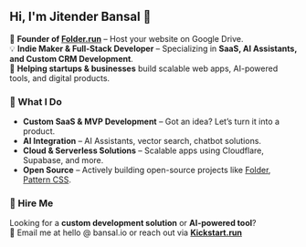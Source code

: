 ## Hi, I'm Jitender Bansal 👋  

🚀 **Founder of [Folder.run](https://folder.run)** – Host your website on Google Drive.  
💡 **Indie Maker & Full-Stack Developer** – Specializing in **SaaS, AI Assistants, and Custom CRM Development**.  
🎯 **Helping startups & businesses** build scalable web apps, AI-powered tools, and digital products.  

### 🔹 What I Do  
- **Custom SaaS & MVP Development** – Got an idea? Let’s turn it into a product.  
- **AI Integration** – AI Assistants, vector search, chatbot solutions.  
- **Cloud & Serverless Solutions** – Scalable apps using Cloudflare, Supabase, and more.  
- **Open Source** – Actively building open-source projects like [Folder](https://github.com/bansal/folder), [Pattern CSS](https://github.com/bansal/pattern.css).  

### 💼 Hire Me  
Looking for a **custom development solution** or **AI-powered tool**?  
📩 Email me at hello @ bansal.io or reach out via **[Kickstart.run](https://kickstart.run)**  

